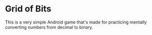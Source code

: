 # Grid of Bits

This is a very simple Android game that's made for practicing mentally converting numbers from decimal to binary.